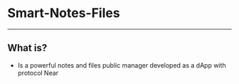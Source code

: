 # Smart-Notes-Files
---
## What is?

* Is a powerful notes and files public manager developed as a dApp with protocol Near 




